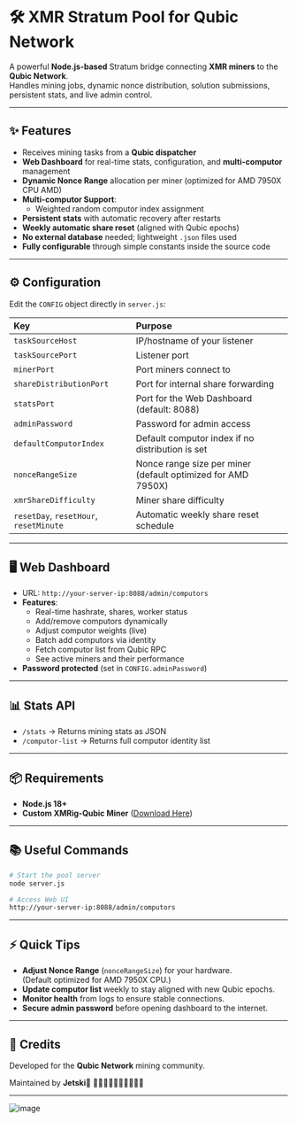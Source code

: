 # 🛠️ XMR Stratum Pool for Qubic Network

A powerful **Node.js-based** Stratum bridge connecting **XMR miners** to the **Qubic Network**.  
Handles mining jobs, dynamic nonce distribution, solution submissions, persistent stats, and live admin control.

---

## ✨ Features

- Receives mining tasks from a **Qubic dispatcher**
- **Web Dashboard** for real-time stats, configuration, and **multi-computor** management
- **Dynamic Nonce Range** allocation per miner (optimized for AMD 7950X CPU AMD)
- **Multi-computor Support**:
  - Weighted random computor index assignment
- **Persistent stats** with automatic recovery after restarts
- **Weekly automatic share reset** (aligned with Qubic epochs)
- **No external database** needed; lightweight `.json` files used
- **Fully configurable** through simple constants inside the source code

---

## ⚙️ Configuration

Edit the `CONFIG` object directly in `server.js`:

| Key | Purpose |
|:----|:--------|
| `taskSourceHost` | IP/hostname of your listener |
| `taskSourcePort` | Listener port |
| `minerPort` | Port miners connect to |
| `shareDistributionPort` | Port for internal share forwarding |
| `statsPort` | Port for the Web Dashboard (default: 8088) |
| `adminPassword` | Password for admin access |
| `defaultComputorIndex` | Default computor index if no distribution is set |
| `nonceRangeSize` | Nonce range size per miner (default optimized for AMD 7950X) |
| `xmrShareDifficulty` | Miner share difficulty |
| `resetDay`, `resetHour`, `resetMinute` | Automatic weekly share reset schedule |

---

## 🖥️ Web Dashboard

- URL: `http://your-server-ip:8088/admin/computors`
- **Features**:
  - Real-time hashrate, shares, worker status
  - Add/remove computors dynamically
  - Adjust computor weights (live)
  - Batch add computors via identity
  - Fetch computor list from Qubic RPC
  - See active miners and their performance
- **Password protected** (set in `CONFIG.adminPassword`)

---

## 📊 Stats API

- `/stats` → Returns mining stats as JSON
- `/computor-list` → Returns full computor identity list

---

## 📦 Requirements

- **Node.js 18+**
- **Custom XMRig-Qubic Miner** ([Download Here](https://github.com/qubic/xmrig))

---

## 📚 Useful Commands

```bash
# Start the pool server
node server.js

# Access Web UI
http://your-server-ip:8088/admin/computors
```

---

## ⚡ Quick Tips

- **Adjust Nonce Range** (`nonceRangeSize`) for your hardware.  
  (Default optimized for AMD 7950X CPU.)
- **Update computor list** weekly to stay aligned with new Qubic epochs.
- **Monitor health** from logs to ensure stable connections.
- **Secure admin password** before opening dashboard to the internet.

---

## 🌟 Credits

Developed for the **Qubic Network** mining community.

Maintained by **Jetski**🥥
🌊🌊🌊🌊🌊🌊🌊🌊🌊🌊

---



  ![image](https://github.com/user-attachments/assets/f014e079-e05d-4b96-89bd-f094826ff8b6)


